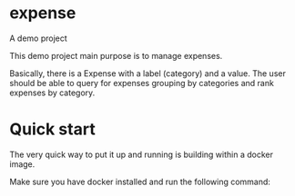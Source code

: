 # expense
A demo project

This demo project main purpose is to manage expenses.

Basically, there is a Expense with a label (category) and a value. 
The user should be able to query for expenses grouping by categories and rank expenses by category.

# Quick start

The very quick way to put it up and running is building within a docker image.

Make sure you have docker installed and run the following command:
